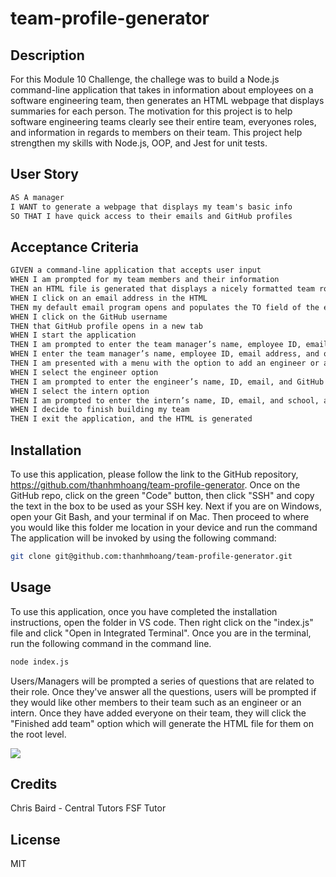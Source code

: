 # team-profile-generator

## Description

For this Module 10 Challenge, the challege was to build a Node.js command-line application that takes in information about employees on a software engineering team, then generates an HTML webpage that displays summaries for each person. The motivation for this project is to help software engineering teams clearly see their entire team, everyones roles, and information in regards to members on their team. This project help strengthen my skills with Node.js, OOP, and Jest for unit tests.

## User Story

```md
AS A manager
I WANT to generate a webpage that displays my team's basic info
SO THAT I have quick access to their emails and GitHub profiles
```

## Acceptance Criteria

```md
GIVEN a command-line application that accepts user input
WHEN I am prompted for my team members and their information
THEN an HTML file is generated that displays a nicely formatted team roster based on user input
WHEN I click on an email address in the HTML
THEN my default email program opens and populates the TO field of the email with the address
WHEN I click on the GitHub username
THEN that GitHub profile opens in a new tab
WHEN I start the application
THEN I am prompted to enter the team manager’s name, employee ID, email address, and office number
WHEN I enter the team manager’s name, employee ID, email address, and office number
THEN I am presented with a menu with the option to add an engineer or an intern or to finish building my team
WHEN I select the engineer option
THEN I am prompted to enter the engineer’s name, ID, email, and GitHub username, and I am taken back to the menu
WHEN I select the intern option
THEN I am prompted to enter the intern’s name, ID, email, and school, and I am taken back to the menu
WHEN I decide to finish building my team
THEN I exit the application, and the HTML is generated
```

## Installation

To use this application, please follow the link to the GitHub repository, https://github.com/thanhmhoang/team-profile-generator. Once on the GitHub repo, click on the green "Code" button, then click "SSH" and copy the text in the box to be used as your SSH key. Next if you are on Windows, open your Git Bash, and your terminal if on Mac. Then proceed to where you would like this folder me location in your device and run the command 
The application will be invoked by using the following command:
```bash
git clone git@github.com:thanhmhoang/team-profile-generator.git
```

## Usage

To use this application, once you have completed the installation instructions, open the folder in VS code. Then right click on the "index.js" file and click "Open in Integrated Terminal". Once you are in the terminal, run the following command in the command line.

```bash
node index.js
```
Users/Managers will be prompted a series of questions that are related to their role. Once they've answer all the questions, users will be prompted if they would like other members to their team such as an engineer or an intern. Once they have added everyone on their team, they will click the "Finished add team" option which will generate the HTML file for them on the root level.

<img src="./assets/Screenshot 2023-04-25 at 8.30.52 PM">

## Credits

Chris Baird - Central Tutors FSF Tutor

## License

MIT 